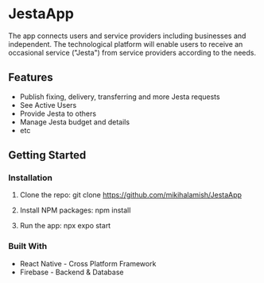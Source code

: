 # JestaApp

The app connects users and service providers including businesses and independent. 
The technological platform will enable users to receive an occasional service ("Jesta") from service providers according to the needs.

## Features

- Publish fixing, delivery, transferring and more Jesta requests 
- See Active Users
- Provide Jesta to others
- Manage Jesta budget and details
- etc

## Getting Started

### Installation

1. Clone the repo:
git clone https://github.com/mikihalamish/JestaApp

2. Install NPM packages:
npm install

3. Run the app:
npx expo start

### Built With
- React Native - Cross Platform Framework
- Firebase - Backend & Database




